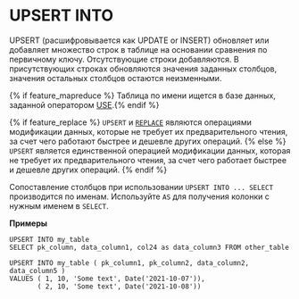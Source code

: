 # UPSERT INTO

UPSERT (расшифровывается как UPDATE or INSERT) обновляет или добавляет множество строк в таблице на основании сравнения по первичному ключу. Отсутствующие строки добавляются. В присутствующих строках обновляются значения заданных столбцов, значения остальных столбцов остаются неизменными.

{% if feature_mapreduce %}  Таблица по имени ищется в базе данных, заданной оператором [USE](../use.md).{% endif %}

{% if feature_replace %}
`UPSERT` и [`REPLACE`](../replace_into.md) являются операциями модификации данных, которые не требует их предварительного чтения, за счет чего работают быстрее и дешевле других операций.
{% else %}
`UPSERT` является единственной операцией модификации данных, которая не требует их предварительного чтения, за счет чего работает быстрее и дешевле других операций.
{% endif %}

Сопоставление столбцов при использовании `UPSERT INTO ... SELECT` производится по именам. Используйте `AS` для получения колонки с нужным именем в `SELECT`.

**Примеры**

``` yql
UPSERT INTO my_table
SELECT pk_column, data_column1, col24 as data_column3 FROM other_table  
```

``` yql
UPSERT INTO my_table ( pk_column1, pk_column2, data_column2, data_column5 )
VALUES ( 1, 10, 'Some text', Date('2021-10-07')),
       ( 2, 10, 'Some text', Date('2021-10-08'))
```
